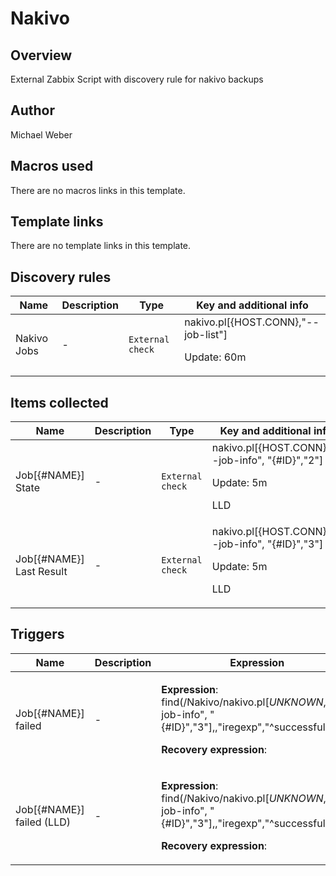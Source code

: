 # Nakivo

## Overview

External Zabbix Script with discovery rule for nakivo backups



## Author

Michael Weber

## Macros used

There are no macros links in this template.

## Template links

There are no template links in this template.

## Discovery rules

|Name|Description|Type|Key and additional info|
|----|-----------|----|----|
|Nakivo Jobs|<p>-</p>|`External check`|nakivo.pl[{HOST.CONN},"--job-list"]<p>Update: 60m</p>|


## Items collected

|Name|Description|Type|Key and additional info|
|----|-----------|----|----|
|Job[{#NAME}] State|<p>-</p>|`External check`|nakivo.pl[{HOST.CONN},"--job-info", "{#ID}","2"]<p>Update: 5m</p><p>LLD</p>|
|Job[{#NAME}] Last Result|<p>-</p>|`External check`|nakivo.pl[{HOST.CONN},"--job-info", "{#ID}","3"]<p>Update: 5m</p><p>LLD</p>|


## Triggers

|Name|Description|Expression|Priority|
|----|-----------|----------|--------|
|Job[{#NAME}] failed|<p>-</p>|<p>**Expression**: find(/Nakivo/nakivo.pl[*UNKNOWN*,"--job-info", "{#ID}","3"],,"iregexp","^successful$")=0</p><p>**Recovery expression**: </p>|warning|
|Job[{#NAME}] failed (LLD)|<p>-</p>|<p>**Expression**: find(/Nakivo/nakivo.pl[*UNKNOWN*,"--job-info", "{#ID}","3"],,"iregexp","^successful$")=0</p><p>**Recovery expression**: </p>|warning|

